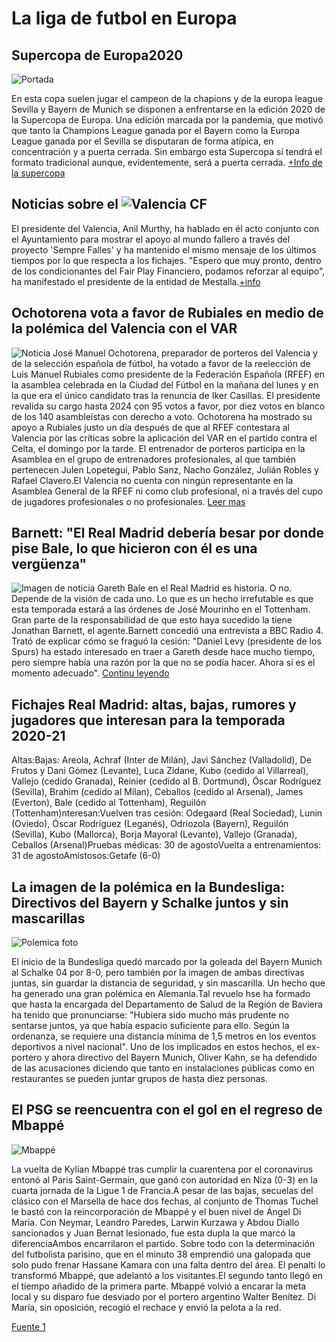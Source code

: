# La liga de futbol en Europa


##  Supercopa de Europa2020
![Portada](https://e00-marca.uecdn.es/assets/multimedia/imagenes/2020/09/22/16007771838726.jpg)

En esta copa suelen jugar el campeon de la chapions y de la europa league
Sevilla y Bayern de Munich se disponen a enfrentarse en la edición 2020 de la Supercopa de Europa. Una edición marcada por la pandemia, que motivó que tanto la Champions League ganada por el Bayern como la Europa League ganada por el Sevilla se disputaran de forma atípica, en concentración y a puerta cerrada. Sin embargo esta Supercopa sí tendrá el formato tradicional aunque, evidentemente, será a puerta cerrada.
[+Info de la supercopa](https://www.marca.com/futbol/supercopa-europa/2020/09/22/5f69eb7ae2704ee7508b45b0.html)


##  Noticias sobre el ![Valencia CF](https://e00-marca.uecdn.es/assets/sports/logos/football/png/72x72/191.png)
El presidente del Valencia, Anil Murthy, ha hablado en él acto conjunto con el Ayuntamiento para mostrar el apoyo al mundo fallero a través del proyecto 'Sempre Falles' y ha mantenido el mismo mensaje de los últimos tiempos por lo que respecta a los fichajes. "Espero que muy pronto, dentro de los condicionantes del Fair Play Financiero, podamos reforzar al equipo", ha manifestado el presidente de la entidad de Mestalla.[+info](https://www.marca.com/futbol/valencia/2020/09/22/5f69de6546163fa6518b4579.html)

##  Ochotorena vota a favor de Rubiales en medio de la polémica del Valencia con el VAR

![Noticia](https://e00-marca.uecdn.es/assets/multimedia/imagenes/2020/09/21/16007017398726.jpg)
José Manuel Ochotorena, preparador de porteros del Valencia y de la selección española de fútbol, ha votado a favor de la reelección de Luis Manuel Rubiales como presidente de la Federación Española (RFEF) en la asamblea celebrada en la Ciudad del Fútbol en la mañana del lunes y en la que era el único candidato tras la renuncia de Iker Casillas. El presidente revalida su cargo hasta 2024 con 95 votos a favor, por diez votos en blanco de los 140 asambleístas con derecho a voto.
Ochotorena ha mostrado su apoyo a Rubiales justo un día después de que al RFEF contestara al Valencia por las críticas sobre la aplicación del VAR en el partido contra el Celta, el domingo por la tarde. El entrenador de porteros participa en la Asamblea en el grupo de entrenadores profesionales, al que también pertenecen Julen Lopetegui, Pablo Sanz, Nacho González, Julián Robles y Rafael Clavero.El Valencia no cuenta con ningún representante en la Asamblea General de la RFEF ni como club profesional, ni a través del cupo de jugadores profesionales o no profesionales.
[Leer mas](https://www.marca.com/futbol/valencia/2020/09/21/5f68c805ca4741be138b45ff.html)

##  Barnett: "El Real Madrid debería besar por donde pise Bale, lo que hicieron con él es una vergüenza"
![Imagen de noticia](https://e00-marca.uecdn.es/assets/multimedia/imagenes/2020/09/19/16005471043004.jpg)
Gareth Bale en el Real Madrid es historia. O no. Depende de la visión de cada uno. Lo que es un hecho irrefutable es que esta temporada estará a las órdenes de José Mourinho en el Tottenham. Gran parte de la responsabilidad de que esto haya sucedido la tiene Jonathan Barnett, el agente.Barnett concedió una entrevista a BBC Radio 4. Trató de explicar cómo se fraguó la cesión: "Daniel Levy (presidente de los Spurs) ha estado interesado en traer a Gareth desde hace mucho tiempo, pero siempre había una razón por la que no se podía hacer. Ahora sí es el momento adecuado".
[Continu leyendo](https://www.marca.com/futbol/real-madrid/2020/09/22/5f69e383e2704ea8558b456d.html)

##  Fichajes Real Madrid: altas, bajas, rumores y jugadores que interesan para la temporada 2020-21

Altas:Bajas: Areola, Achraf (Inter de Milán), Javi Sánchez (Valladolid), De Frutos y Dani Gómez (Levante), Luca Zidane, Kubo (cedido al Villarreal), Vallejo (cedido Granada), Reinier (cedido al B. Dortmund), Óscar Rodríguez (Sevilla), Brahim (cedido al Milan), Ceballos (cedido al Arsenal), James (Everton), Bale (cedido al Tottenham), Reguilón (Tottenham)nteresan:Vuelven tras cesión: Odegaard (Real Sociedad), Lunin (Oviedo), Óscar Rodríguez (Leganés), Odriozola (Bayern), Reguilón (Sevilla), Kubo (Mallorca), Borja Mayoral (Levante), Vallejo (Granada), Ceballos (Arsenal)Pruebas médicas: 30 de agostoVuelta a entrenamientos: 31 de agostoAmistosos:Getafe (6-0)

##  La imagen de la polémica en la Bundesliga: Directivos del Bayern y Schalke juntos y sin mascarillas

![Polemica foto](https://e00-marca.uecdn.es/assets/multimedia/imagenes/2020/09/21/16006701688720.jpg)

El inicio de la Bundesliga quedó marcado por la goleada del Bayern Munich al Schalke 04 por 8-0, pero también por la imagen de ambas directivas juntas, sin guardar la distancia de seguridad, y sin mascarilla. Un hecho que ha generado una gran polémica en Alemania.Tal revuelo hse ha formado que hasta la encargada del Departamento de Salud de la Región de Baviera ha tenido que pronunciarse: "Hubiera sido mucho más prudente no sentarse juntos, ya que había espacio suficiente para ello. Según la ordenanza, se requiere una distancia mínima de 1,5 metros en los eventos deportivos a nivel nacional".
Uno de los implicados en estos hechos, el ex-portero y ahora directivo del Bayern Munich, Oliver Kahn, se ha defendido de las acusaciones diciendo que tanto en instalaciones públicas como en restaurantes se pueden juntar grupos de hasta diez personas.

##  El PSG se reencuentra con el gol en el regreso de Mbappé
![Mbappé](https://e00-marca.uecdn.es/assets/multimedia/imagenes/2020/09/20/16006138358926.jpg)

La vuelta de Kylian Mbappé tras cumplir la cuarentena por el coronavirus entonó al Paris Saint-Germain, que ganó con autoridad en Niza (0-3) en la cuarta jornada de la Ligue 1 de Francia.A pesar de las bajas, secuelas del clásico con el Marsella de hace dos fechas, al conjunto de Thomas Tuchel le bastó con la reincorporación de Mbappé y el buen nivel de Ángel Di Maria.
Con Neymar, Leandro Paredes, Larwin Kurzawa y Abdou Diallo sancionados y Juan Bernat lesionado, fue esta dupla la que marcó la diferenciaAmbos encarrilaron el partido. Sobre todo con la determinación del futbolista parisino, que en el minuto 38 emprendió una galopada que solo pudo frenar Hassane Kamara con una falta dentro del área. El penalti lo transformó Mbappé, que adelantó a los visitantes.El segundo tanto llegó en el tiempo añadido de la primera parte. Mbappé volvió a encarar la meta local y su disparo fue desviado por el portero argentino Walter Benítez. Di María, sin oposición, recogió el rechace y envió la pelota a la red.

[Fuente 1](https://www.marca.com/)
